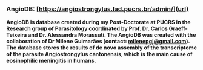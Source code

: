 ### AngioDB: [https://angiostrongylus.lad.pucrs.br/admin/](url) 

**AngioDB is database created during my Post-Doctorate at PUCRS in the Research group of Parasitology coordinated by Prof. Dr. Carlos Graeff-Teixeira and Dr. Alessandra Morassuti. The AngioDB was created with the collaboration of Dr Milene Guimarães (contact: milenepgj@gmail.com). The database stores the results of de novo assembly of the transcriptome of the parasite Angiostrongylus cantonensis, which is the main cause of eosinophilic meningitis in humans.**
